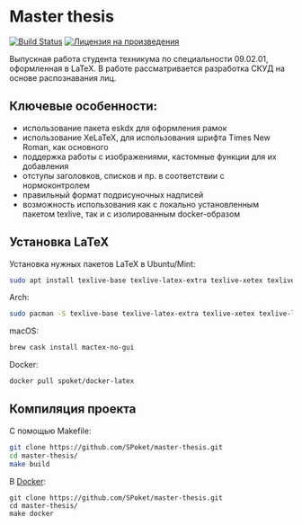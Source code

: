 Master thesis
=============

[![Build Status](https://travis-ci.com/SPoket/master-thesis.svg?branch=master)](https://travis-ci.com/SPoket/master-thesis)<Paste>
[![Лицензия на произведения](https://img.shields.io/badge/license-CC_BY--SA_4.0-blue.svg)](https://creativecommons.org/licenses/by-sa/4.0/deed.ru)

Выпускная работа студента техникума по специальности 09.02.01, оформленная в LaTeX. В работе рассматривается разработка СКУД на основе распознавания лиц.

Ключевые особенности:
--------------------
* использование пакета eskdx для оформления рамок
* использование XeLaTeX, для использования шрифта Times New Roman, как основного
* поддержка работы с изображениями, кастомные функции для их добавления
* отступы заголовков, списков и пр. в соответствии с нормоконтролем
* правильный формат подрисуночных надписей
* возможность использования как с локально установленным пакетом texlive, так и с изолированным docker-образом

Установка LaTeX
---------------
Установка нужных пакетов LaTeX в Ubuntu/Mint:
```bash
sudo apt install texlive-base texlive-latex-extra texlive-xetex texlive-lang-cyrillic latexmk texlive-fonts-extra texlive-math-extra latex-beamer ttf-mscorefonts-installer && fc-cache -f -v
```

Arch:
```bash
sudo pacman -S texlive-base texlive-latex-extra texlive-xetex texlive-lang-cyrillic latexmk texlive-fonts-extra texlive-math-extra latex-beamer ttf-ms-fonts && fc-cache -f -v
```

macOS:
```bash
brew cask install mactex-no-gui
```

Docker:
```bash
docker pull spoket/docker-latex
```

Компиляция проекта
------------------
С помощью Makefile:
```bash
git clone https://github.com/SPoket/master-thesis.git
cd master-thesis/
make build
```

В [Docker](https://hub.docker.com/r/spoket/docker-latex):
```
git clone https://github.com/SPoket/master-thesis.git
cd master-thesis/
make docker
```
